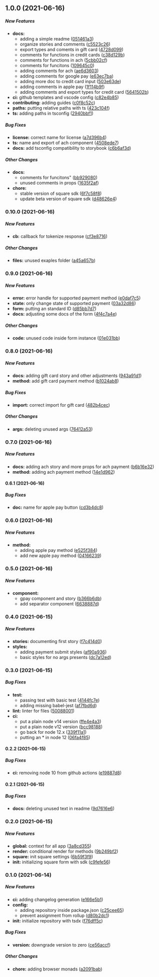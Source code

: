 ## 1.0.0 (2021-06-16)

##### New Features

* **docs:**
  *  adding a simple readme ([051461a3](https://github.com/weareseeed/react-square-web-payments-sdk/commit/051461a37e263b4d4abc7e50dd75f54650cf9667))
  *  organize stories and comments ([c5523c26](https://github.com/weareseeed/react-square-web-payments-sdk/commit/c5523c2694a6125da73e5c452dfb1966dcd1363c))
  *  export types and coments in gift card ([4728d099](https://github.com/weareseeed/react-square-web-payments-sdk/commit/4728d099446420ae88d140a8623a93b811a0d114))
  *  comments for functions in credit cards ([c38d129b](https://github.com/weareseeed/react-square-web-payments-sdk/commit/c38d129b0260bb4d6b446e3737adf9c7ee8d7c17))
  *  comments for functions in ach ([5cbb02cf](https://github.com/weareseeed/react-square-web-payments-sdk/commit/5cbb02cf2be2dc1a0e832c7d16673f1c938bb8cc))
  *  comments for funcitons ([109645c0](https://github.com/weareseeed/react-square-web-payments-sdk/commit/109645c0a26f524aa919629a4a9c550907d14d48))
  *  adding comments for ach ([ae6d3603](https://github.com/weareseeed/react-square-web-payments-sdk/commit/ae6d3603c7dae41a083545d98ec768fca5a2f8f5))
  *  adding comments for google pay ([e63ec7ba](https://github.com/weareseeed/react-square-web-payments-sdk/commit/e63ec7ba1b3020e75e120fbdb9ea029c064a794d))
  *  adding more doc to credit card input ([503e63de](https://github.com/weareseeed/react-square-web-payments-sdk/commit/503e63dea58a2bb41e2816eae435b89b0ba2a173))
  *  adding comments in apple pay ([1f114b9f](https://github.com/weareseeed/react-square-web-payments-sdk/commit/1f114b9f2b45f40b7c0f539e45a57bf31cf51063))
  *  adding comments and export types for credit card ([5641502b](https://github.com/weareseeed/react-square-web-payments-sdk/commit/5641502b654e72fef8e8fea9762a732ddbe7d133))
* **ci:**  github templates and vscode config ([c82e4b85](https://github.com/weareseeed/react-square-web-payments-sdk/commit/c82e4b85ed5950c3060476de79cc3def7c7767a8))
* **contributing:**  adding guides ([c0f8c52c](https://github.com/weareseeed/react-square-web-payments-sdk/commit/c0f8c52cde240296c33b342416e45a6de7940b5a))
* **paths:**  putting relative paths with ts ([423c104f](https://github.com/weareseeed/react-square-web-payments-sdk/commit/423c104ff89f6195db403848a28685d641e7487f))
* **ts:**  adding paths in tsconfig ([2940bbf1](https://github.com/weareseeed/react-square-web-payments-sdk/commit/2940bbf1bb46aa489cbadb0ef70ea379b3aa9adc))

##### Bug Fixes

* **license:**  correct name for license ([a7d396b4](https://github.com/weareseeed/react-square-web-payments-sdk/commit/a7d396b4b2d528da28bbb395d7a1d917f3d3d778))
* **ts:**  name and export of ach component ([4508ede7](https://github.com/weareseeed/react-square-web-payments-sdk/commit/4508ede705113a152995caf427164afea5787191))
* **docs:**  add tsconfig compatibility to storybook ([c6b6af3d](https://github.com/weareseeed/react-square-web-payments-sdk/commit/c6b6af3dd0659d81c258b235f193ef9fd4f61fca))

##### Other Changes

* **docs:**
  *  comments for funcitons" ([bb929080](https://github.com/weareseeed/react-square-web-payments-sdk/commit/bb9290802f6610d75424a4b71f7fd8e7597177b0))
  *  unused comments in props ([1635f2af](https://github.com/weareseeed/react-square-web-payments-sdk/commit/1635f2af0e997bc5f6feb5e38a58807f088b2bfb))
* **chore:**
  *  stable version of square sdk ([6f7c58f8](https://github.com/weareseeed/react-square-web-payments-sdk/commit/6f7c58f8488ff862d2d7be1084bfe5a5c0f34294))
  *  update beta version of square sdk ([d48626e4](https://github.com/weareseeed/react-square-web-payments-sdk/commit/d48626e47aea11bbd1cdbd02995f6ff7b5a832ac))

### 0.10.0 (2021-06-16)

##### New Features

* **cb:**  callback for tokenize response ([cf3e8716](https://github.com/weareseeed/react-square-web-payments-sdk/commit/cf3e8716922eb19685f1578fab952eb551500411))

##### Other Changes

* **files:**  unused exaples folder ([a45a657b](https://github.com/weareseeed/react-square-web-payments-sdk/commit/a45a657b3812dc555ca541aca0a1ca7e7d6adadc))

### 0.9.0 (2021-06-16)

##### New Features

* **error:**  error handle for supported payment method ([e0daf7c5](https://github.com/weareseeed/react-square-web-payments-sdk/commit/e0daf7c53528f7f16cfbb5b57a647f52e730b3b8))
* **state:**  only change state of supported payment ([03a32d86](https://github.com/weareseeed/react-square-web-payments-sdk/commit/03a32d867207d5bf0c38ecb3525df4faf937e36e))
* **form:**  putting an standard ID ([d85bb7d7](https://github.com/weareseeed/react-square-web-payments-sdk/commit/d85bb7d7d9962ba33821adecdd144d316f91cc72))
* **docs:**  adjusting some docs of the form ([4f4c7a4e](https://github.com/weareseeed/react-square-web-payments-sdk/commit/4f4c7a4e9391a2409f66f9f17ad14ef265d2caf3))

##### Other Changes

* **code:**  unused code inside form instance ([01e031bb](https://github.com/weareseeed/react-square-web-payments-sdk/commit/01e031bb0223d98d7718ce39a2ba42a374309fdd))

### 0.8.0 (2021-06-16)

##### New Features

* **docs:**  adding gift card story and other adjustments ([943a91d1](https://github.com/weareseeed/react-square-web-payments-sdk/commit/943a91d17089f9bac7c7ea3c71a3dc584d7d2ca9))
* **method:**  add gift card payment method ([b1024ab8](https://github.com/weareseeed/react-square-web-payments-sdk/commit/b1024ab851b9f0e13ae84978754caefc51291bad))

##### Bug Fixes

* **import:**  correct import for gift card ([482b4cec](https://github.com/weareseeed/react-square-web-payments-sdk/commit/482b4cec5ecc1caf6ffa382a1dfb4ba2140b045d))

##### Other Changes

* **args:**  deleting unused args ([76412a53](https://github.com/weareseeed/react-square-web-payments-sdk/commit/76412a53067a2b247dc64066f07c4a46f71b7252))

### 0.7.0 (2021-06-16)

##### New Features

* **docs:**  adding ach story and more props for ach payment ([b6b16e32](https://github.com/weareseeed/react-square-web-payments-sdk/commit/b6b16e32eb4e186c1c5ace81ae7b19bdd9d15f34))
* **method:**  adding ach payment method ([14e1d962](https://github.com/weareseeed/react-square-web-payments-sdk/commit/14e1d962d6e07255f85f978adf3458d0ea643215))

#### 0.6.1 (2021-06-16)

##### Bug Fixes

* **doc:**  name for apple pay button ([cd3b4dc8](https://github.com/weareseeed/react-square-web-payments-sdk/commit/cd3b4dc8e831693f6d5a4084df8561ff3a3f22be))

### 0.6.0 (2021-06-16)

##### New Features

* **method:**
  *  adding apple pay method ([e525f384](https://github.com/weareseeed/react-square-web-payments-sdk/commit/e525f384edc019d1b96f70d851f5bab216824964))
  *  add new apple pay method ([04166239](https://github.com/weareseeed/react-square-web-payments-sdk/commit/041662391ee9f1af1683bdb543db8c69649502fb))

### 0.5.0 (2021-06-16)

##### New Features

* **component:**
  *  gpay component and story ([b366b6db](https://github.com/weareseeed/react-square-web-payments-sdk/commit/b366b6db57dca12e5be75e963bc1fba1415e6399))
  *  add separator component ([6638887d](https://github.com/weareseeed/react-square-web-payments-sdk/commit/6638887d58467a6c492fb333fe573fe7c3c7c972))

### 0.4.0 (2021-06-15)

##### New Features

* **stories:**  documenting first story ([f7c414d0](https://github.com/weareseeed/react-square-web-payments-sdk/commit/f7c414d0336f965037598316756b968e63df4f92))
* **styles:**
  *  adding payment submit styles ([af90a936](https://github.com/weareseeed/react-square-web-payments-sdk/commit/af90a93642d034833b391cb968cab3d68e015b9a))
  *  basic styles for no args presents ([dc7a12ed](https://github.com/weareseeed/react-square-web-payments-sdk/commit/dc7a12ed20a1989016ae9bac329a205fb8eb280e))

### 0.3.0 (2021-06-15)

##### Bug Fixes

* **test:**
  *  passing test with basic test ([4144fc7e](https://github.com/weareseeed/react-square-web-payments-sdk/commit/4144fc7ee6fbd5652757baa100fd27087612e17a))
  *  adding missing babel-jest ([af7fbd6d](https://github.com/weareseeed/react-square-web-payments-sdk/commit/af7fbd6d4ced2e4c6b0114e0f9d56ff969582f67))
* **lint:**  linter for files ([50088001](https://github.com/weareseeed/react-square-web-payments-sdk/commit/50088001b346de091fb41197f3bc418813a536c2))
* **ci:**
  *  put a plain node v14 version ([ffe4e4a3](https://github.com/weareseeed/react-square-web-payments-sdk/commit/ffe4e4a326e01744a9f59805e54d61d0ff3640cd))
  *  put a plain node v12 version ([bcc98188](https://github.com/weareseeed/react-square-web-payments-sdk/commit/bcc98188b3911ea3a9974720f84cc98fe64d3afd))
  *  go back for node 12.x ([339f11a1](https://github.com/weareseeed/react-square-web-payments-sdk/commit/339f11a1345bb621c76c2e977cb7659730ba2029))
  *  putting an * in node 12 ([06fa4f85](https://github.com/weareseeed/react-square-web-payments-sdk/commit/06fa4f857c67274eed38487e8ce1f1c075b38bcf))

#### 0.2.2 (2021-06-15)

##### Bug Fixes

* **ci:**  removing node 10 from github actions ([e19887d8](https://github.com/weareseeed/react-square-web-payments-sdk/commit/e19887d80733668ede48b9bcf4beb473b772570c))

#### 0.2.1 (2021-06-15)

##### Bug Fixes

* **docs:**  deleting unused text in readme ([9d7616e6](https://github.com/weareseeed/react-square-web-payments-sdk/commit/9d7616e6f401aafc8702bb413ea3692a57b61cef))

### 0.2.0 (2021-06-15)

##### New Features

* **global:**  context for all app ([3a8cd355](https://github.com/weareseeed/react-square-web-payments-sdk/commit/3a8cd3559f7a0f2a3a6b0b1a6df528d520bcf034))
* **render:**  conditional render for methods ([9b249bf2](https://github.com/weareseeed/react-square-web-payments-sdk/commit/9b249bf241b7987e75dce5c92f4da48ab82d4cfc))
* **square:**  init square settings ([6b59f3f9](https://github.com/weareseeed/react-square-web-payments-sdk/commit/6b59f3f9fdbf4836fadb2f191a4876afe2ecec8f))
* **init:**  initializing square form with sdk ([c9fefe56](https://github.com/weareseeed/react-square-web-payments-sdk/commit/c9fefe5611f446eff5666c44491c5fb134b28cd3))

### 0.1.0 (2021-06-14)

##### New Features

* **ci:**  adding changelog generation ([e166e5b1](https://github.com/weareseeed/react-square-web-payments-sdk/commit/e166e5b1b180c3db2985f38ccbab4db45e56fec1))
* **config:**
  *  adding repository inside package.json ([c25cee65](https://github.com/weareseeed/react-square-web-payments-sdk/commit/c25cee65d511c9f52260ee78b3a1fc3b2b06df82))
  *  prevent assignment from rollup ([d80b2dc1](https://github.com/weareseeed/react-square-web-payments-sdk/commit/d80b2dc1c60f9ed8586c8bf866e06f8f1bb26800))
* **init:**  initialize repository with tsdx ([f76dff5c](https://github.com/weareseeed/react-square-web-payments-sdk/commit/f76dff5ca436fc94d8254ab391bfd82d39e9be7a))

##### Bug Fixes

* **version:**  downgrade version to zero ([ce56accf](https://github.com/weareseeed/react-square-web-payments-sdk/commit/ce56accfff4f0332f445c896c72dab6b9dc045f6))

##### Other Changes

* **chore:**  adding browser monads ([a2091bab](https://github.com/weareseeed/react-square-web-payments-sdk/commit/a2091bab94f07b56b3a4df4a07c7fa5cbc7dc4f4))

